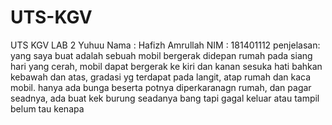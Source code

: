 # UTS-KGV
UTS KGV LAB 2 Yuhuu
Nama  : Hafizh Amrullah
NIM   : 181401112
penjelasan: yang saya buat adalah sebuah mobil bergerak didepan rumah pada siang hari yang cerah, mobil dapat bergerak ke kiri dan kanan sesuka hati bahkan kebawah dan atas, gradasi yg terdapat pada langit, atap rumah dan kaca mobil. hanya ada bunga beserta potnya diperkaranagn rumah, dan pagar seadnya, ada buat kek burung seadanya bang tapi gagal keluar atau tampil belum tau kenapa
